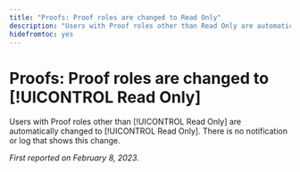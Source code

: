 ```yaml
---
title: "Proofs: Proof roles are changed to Read Only"
description: "Users with Proof roles other than Read Only are automatically changed to Read Only. There is no notification or log that shows this change."
hidefromtoc: yes
---
```


# Proofs: Proof roles are changed to [!UICONTROL Read Only]

Users with Proof roles other than [!UICONTROL Read Only] are automatically changed to [!UICONTROL Read Only]. There is no notification or log that shows this change.

_First reported on February 8, 2023._

